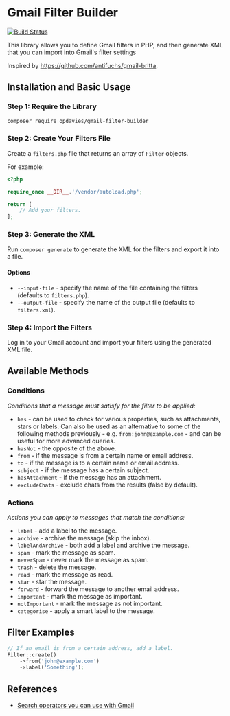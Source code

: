 # Gmail Filter Builder

[![Build Status](https://travis-ci.org/opdavies/gmail-filter-builder.svg?branch=master)](https://travis-ci.org/opdavies/gmail-filter-builder)

This library allows you to define Gmail filters in PHP, and then generate XML that you can import into Gmail's filter settings

Inspired by https://github.com/antifuchs/gmail-britta.

## Installation and Basic Usage

### Step 1: Require the Library

```bash
composer require opdavies/gmail-filter-builder
```

### Step 2: Create Your Filters File

Create a `filters.php` file that returns an array of `Filter` objects.

For example:

```php
<?php

require_once __DIR__.'/vendor/autoload.php';

return [
    // Add your filters.
];
```

### Step 3: Generate the XML

Run `composer generate` to generate the XML for the filters and export it into a file.

#### Options

- `--input-file` - specify the name of the file containing the filters (defaults to `filters.php`).
- `--output-file` - specify the name of the output file (defaults to `filters.xml`).

### Step 4: Import the Filters

Log in to your Gmail account and import your filters using the generated XML file.

## Available Methods

### Conditions

_Conditions that a message must satisfy for the filter to be applied:_

- `has` - can be used to check for various properties, such as attachments, stars or labels. Can also be used as an alternative to some of the following methods previously - e.g. `from:john@example.com` - and can be useful for more advanced queries.
- `hasNot` - the opposite of the above.
- `from` - if the message is from a certain name or email address.
- `to` - if the message is to a certain name or email address.
- `subject` - if the message has a certain subject.
- `hasAttachment` - if the message has an attachment.
- `excludeChats` - exclude chats from the results (false by default).

### Actions

_Actions you can apply to messages that match the conditions:_

- `label` - add a label to the message.
- `archive` - archive the message (skip the inbox).
- `labelAndArchive` - both add a label and archive the message.
- `spam` - mark the message as spam.
- `neverSpam` - never mark the message as spam.
- `trash` - delete the message.
- `read` - mark the message as read.
- `star` - star the message.
- `forward` - forward the message to another email address.
- `important` - mark the message as important.
- `notImportant` - mark the message as not important.
- `categorise` - apply a smart label to the message.

## Filter Examples

```php
// If an email is from a certain address, add a label.
Filter::create()
    ->from('john@example.com')
    ->label('Something');
```

## References

- [Search operators you can use with Gmail](https://support.google.com/mail/answer/7190?hl=en)

